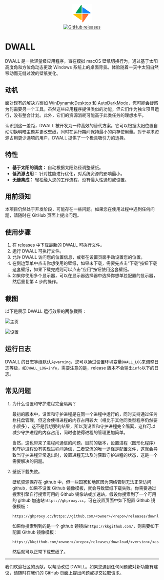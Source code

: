 <p align="center">
<img height="64" width="64" src="./src-tauri/icons/128x128.png" />
<br/>
<a href="https://github.com/dwall-rs/dwall/releases/latest"><img src="https://img.shields.io/github/downloads/dwall-rs/dwall/total.svg?style=flat-square" alt="GitHub releases"></a>
</p>

# DWALL

DWALL 是一款轻量级应用程序，旨在模拟 macOS 壁纸切换行为，通过基于太阳高度角和方位角动态更改 Windows 系统上的桌面背景。体验随着一天中太阳自然移动而无缝过渡的壁纸变化。

## 动机

面对现有的解决方案如 [WinDynamicDesktop](https://github.com/t1m0thyj/WinDynamicDesktop) 和 [AutoDarkMode](https://github.com/AutoDarkMode/Windows-Auto-Night-Mode)，您可能会疑惑为何需要另一个工具。虽然这些应用程序提供类似的功能，但它们作为独立项目运行，没有整合计划。此外，它们的资源消耗可能高于此类任务的理想水平。

认识到这一差距，DWALL 被开发为一种高效的替代方案。它可以根据太阳位置自动切换明暗主题并更改壁纸，同时在运行期间保持最小的内存使用量。对于寻求资源占用更少选项的用户，DWALL 提供了一个极具吸引力的选择。

## 特性

- **基于太阳的调度：** 自动根据太阳路径调整壁纸。
- **低资源占用：** 针对性能进行优化，对系统资源的影响最小。
- **无缝集成：** 轻松融入您的工作流程，没有侵入性通知或设置。

## 用前须知

本项目仍然处于开发阶段，可能存在一些问题。如果您在使用过程中遇到任何问题，请随时在 GitHub 页面上提出问题。

## 使用步骤

1. 在 [releases](https://github.com/dwall-rs/dwall/releases/latest) 中下载最新的 DWALL 可执行文件。
2. 运行 DWALL 可执行文件。
3. 允许 DWALL 访问您的位置信息，或者在设置页面手动设置您的位置。
4. 在侧边菜单中点击你想使用的壁纸，如果未下载，需要先点击“下载”按钮下载这套壁纸，如果下载完成则可以点击“应用”按钮使用这套壁纸。
5. 如果你使用多个显示器，可以在显示器选择器中选择你想单独配置的显示器，然后重复第 4 步的操作。

## 截图

以下是展示 DWALL 运行效果的两张截图：

![主页](images/home.avif)

![设置](images/settings.avif)

## 运行日志

DWALL 的日志等级默认为`warning`，您可以通过设置环境变量`DWALL_LOG`来调整日志等级，如`DWALL_LOG=info`，需要注意的是，release 版本不会输出`info`以下的日志。

## 常见问题

1. 为什么设置和守护进程完全隔离？

   最初的版本中，设置和守护进程是在同一个进程中运行的，同时支持通过任务栏托盘管理，但这会使得进程的内存占用较大（相比于其他同类型程序仍然要小很多），这不是我想要的结果，所以我设置和守护进程完全隔离，这样可以减少守护进程的内存占用，同时也使得进程的管理更加简单。

   当然，这也带来了进程间通信的问题，目前的版本，设置进程（图形化程序）和守护进程没有实现进程间通信，二者交流的唯一途径是配置文件，这就会导致当守护进程异常退出时，设置进程无法及时获取守护进程的状态，这是一个需要解决的问题。

2. 壁纸下载失败。

   壁纸资源保存在 github 中，但一些国家和地区因为网络管制无法正常访问 github，如果不设置 Github 镜像模板，就会导致壁纸下载失败。你需要通过搜索引擎自行搜索可用的 Github 镜像站或加速站。假设你搜索到了一个可用的 github 加速站`https://ghproxy.cc`，可在设置页面中如下配置 Github 镜像模板：

   ```
   https://ghproxy.cc/https://github.com/<owner>/<repo>/releases/download/<version>/<asset>
   ```

   如果你搜索到到的是一个 github 镜镜站`https://kkgithub.com/`，则需要如下配置 Github 镜像模板：

   ```
   https://kkgithub.com/<owner>/<repo>/releases/download/<version>/<asset>
   ```

   然后就可以正常下载壁纸了。

---

我们欢迎社区的贡献，以帮助改进 DWALL。如果您遇到任何问题或对新功能有建议，请随时在我们的 GitHub 页面上提出问题或提交拉取请求。
